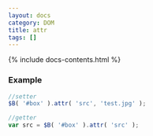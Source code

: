 ```yaml
---
layout: docs
category: DOM
title: attr
tags: []
---
```


{% include docs-contents.html %}

### Example
```js
//setter
$B( '#box' ).attr( 'src', 'test.jpg' );

//getter
var src = $B( '#box' ).attr( 'src' );
```